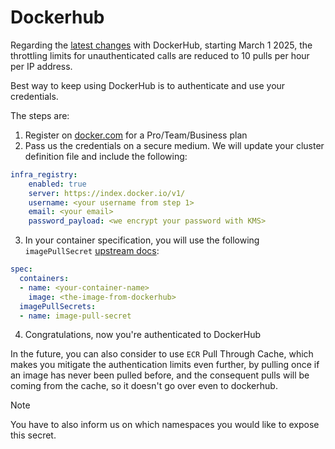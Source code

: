 # Dockerhub

Regarding the [latest changes](https://docs.docker.com/docker-hub/usage/) with DockerHub, starting March 1 2025, the throttling limits for unauthenticated calls are reduced to 10 pulls per hour per IP address.

Best way to keep using DockerHub is to authenticate and use your credentials.

The steps are:

1. Register on [docker.com](https://www.docker.com) for a Pro/Team/Business plan
2. Pass us the credentials on a secure medium. We will update your cluster definition file and include the following:
```yaml
infra_registry:
    enabled: true
    server: https://index.docker.io/v1/
    username: <your username from step 1>
    email: <your email>
    password_payload: <we encrypt your password with KMS>
```
3. In your container specification, you will use the following `imagePullSecret` [upstream docs](https://kubernetes.io/docs/tasks/configure-pod-container/pull-image-private-registry/#create-a-pod-that-uses-your-secret):
```yaml
spec:
  containers:
  - name: <your-container-name>
    image: <the-image-from-dockerhub>
  imagePullSecrets:
  - name: image-pull-secret
```
4. Congratulations, now you're authenticated to DockerHub

In the future, you can also consider to use `ECR` Pull Through Cache, which makes you mitigate the authentication limits even further, by pulling once if an image has never been pulled before, and the consequent pulls will be coming from the cache, so it doesn't go over even to dockerhub.

> [!NOTE]
> You have to also inform us on which namespaces you would like to expose this secret.
